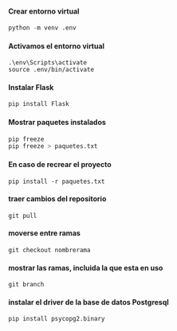 #### Crear entorno virtual
```python
python -m venv .env
```

#### Activamos el entorno virtual
```shell
.\env\Scripts\activate
source .env/bin/activate
```

#### Instalar Flask
```python
pip install Flask
```

#### Mostrar paquetes instalados
```python
pip freeze
pip freeze > paquetes.txt
```

#### En caso de recrear el proyecto
```
pip install -r paquetes.txt
```

#### traer cambios del repositorio
```
git pull
```

#### moverse entre ramas
```
git checkout nombrerama
```
#### mostrar las ramas, incluida la que esta en uso
```
git branch
```
#### instalar el driver de la base de datos Postgresql
```
pip install psycopg2.binary
```